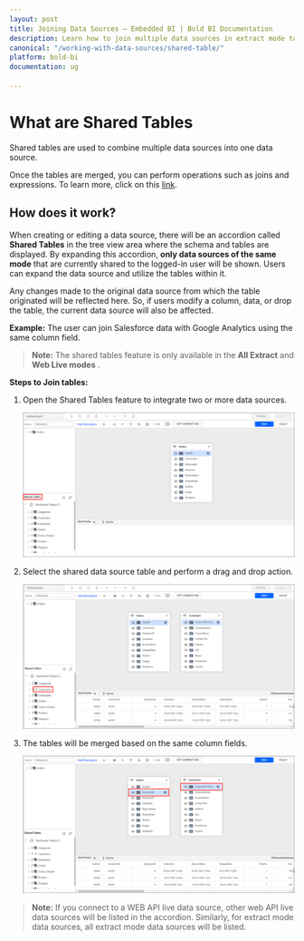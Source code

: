 ```yaml
---
layout: post
title: Joining Data Sources – Embedded BI | Bold BI Documentation
description: Learn how to join multiple data sources in extract mode to achieve showcasing different sources of data through one dashboard in Bold BI Embedded.
canonical: "/working-with-data-sources/shared-table/"
platform: bold-bi
documentation: ug

---
```


# What are Shared Tables

Shared tables are used to combine multiple data sources into one data source.

Once the tables are merged, you can perform operations such as joins and expressions. To learn more, click on this [link](/working-with-data-sources/data-modeling/joining-table/#adding-a-join-condition).

## How does it work?

When creating or editing a data source, there will be an accordion called **Shared Tables** in the tree view area where the schema and tables are displayed. By expanding this accordion, **only data sources of the same mode** that are currently shared to the logged-in user will be shown. Users can expand the data source and utilize the tables within it.

Any changes made to the original data source from which the table originated will be reflected here. So, if users modify a column, data, or drop the table, the current data source will also be affected.

<b>Example:</b> The user can join Salesforce data with Google Analytics using the same column field.

>**Note:** The shared tables feature is only available in the **All Extract** and **Web Live modes**   .

<b>Steps to Join tables:</b>
1. Open the Shared Tables feature to integrate two or more data sources.

   ![Expand SharedTables](/static/assets/working-with-datasource/images/SharedTables-expand.png)

2. Select the shared data source table and perform a drag and drop action.

   ![Add SharedTables](/static/assets/working-with-datasource/images/SharedTables-add.png)  

3. The tables will be merged based on the same column fields.

   ![SharedTables](/static/assets/working-with-datasource/images/SharedTables-result.png)  

>**Note:** If you connect to a WEB API live data source, other web API live data sources will be listed in the accordion. Similarly, for extract mode data sources, all extract mode data sources will be listed.

